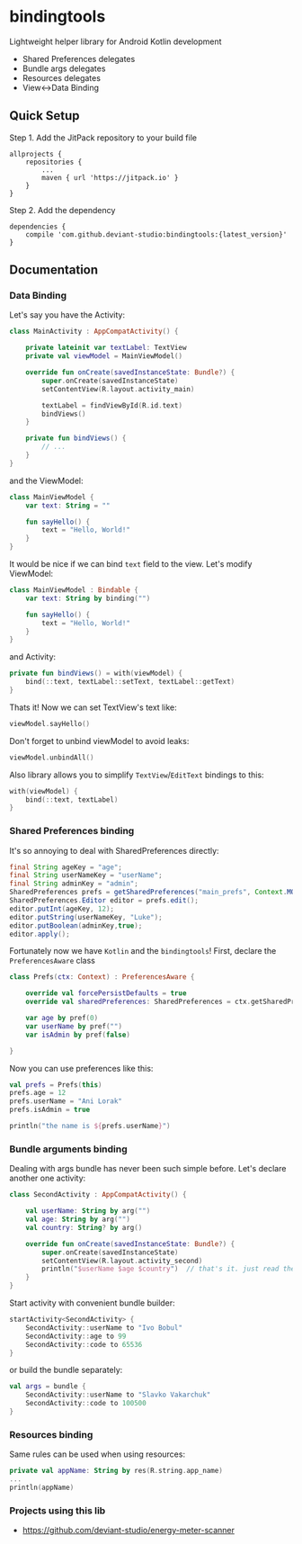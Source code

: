 # bindingtools
Lightweight helper library for Android Kotlin development
- Shared Preferences delegates
- Bundle args delegates
- Resources delegates
- View<->Data Binding

## Quick Setup
Step 1. Add the JitPack repository to your build file
```
allprojects {
    repositories {
        ...
        maven { url 'https://jitpack.io' }
    }
}
```

Step 2. Add the dependency
```
dependencies {
    compile 'com.github.deviant-studio:bindingtools:{latest_version}'
}
```

## Documentation

### Data Binding
Let's say you have the Activity:
```kotlin
class MainActivity : AppCompatActivity() {

    private lateinit var textLabel: TextView
    private val viewModel = MainViewModel()

    override fun onCreate(savedInstanceState: Bundle?) {
        super.onCreate(savedInstanceState)
        setContentView(R.layout.activity_main)

        textLabel = findViewById(R.id.text)
        bindViews()
    }

    private fun bindViews() {
        // ...
    }
}
```
and the ViewModel:
```kotlin
class MainViewModel {
    var text: String = ""

    fun sayHello() {
        text = "Hello, World!"
    }
}
```
It would be nice if we can bind `text` field to the view. Let's modify ViewModel:
```kotlin
class MainViewModel : Bindable {
    var text: String by binding("")

    fun sayHello() {
        text = "Hello, World!"
    }
}
```
and Activity:
```kotlin
private fun bindViews() = with(viewModel) {
    bind(::text, textLabel::setText, textLabel::getText)
}
```
Thats it! Now we can set TextView's text like:
```kotlin
viewModel.sayHello()
```
Don't forget to unbind viewModel to avoid leaks:
```kotlin
viewModel.unbindAll()
```
Also library allows you to simplify `TextView`/`EditText` bindings to this:
```kotlin
with(viewModel) {
    bind(::text, textLabel)
}
```

### Shared Preferences binding
It's so annoying to deal with SharedPreferences directly:
```java
final String ageKey = "age";
final String userNameKey = "userName";
final String adminKey = "admin";
SharedPreferences prefs = getSharedPreferences("main_prefs", Context.MODE_PRIVATE);
SharedPreferences.Editor editor = prefs.edit();
editor.putInt(ageKey, 12);
editor.putString(userNameKey, "Luke");
editor.putBoolean(adminKey,true);
editor.apply();
```
Fortunately now we have `Kotlin` and the `bindingtools`!
First, declare the `PreferencesAware` class
```kotlin
class Prefs(ctx: Context) : PreferencesAware {

    override val forcePersistDefaults = true
    override val sharedPreferences: SharedPreferences = ctx.getSharedPreferences("main_prefs", Context.MODE_PRIVATE)

    var age by pref(0)
    var userName by pref("")
    var isAdmin by pref(false)

}
```
Now you can use preferences like this:
```kotlin
val prefs = Prefs(this)
prefs.age = 12
prefs.userName = "Ani Lorak"
prefs.isAdmin = true

println("the name is ${prefs.userName}")
```

### Bundle arguments binding
Dealing with args bundle has never been such simple before. Let's declare another one activity:
```kotlin
class SecondActivity : AppCompatActivity() {

    val userName: String by arg("")
    val age: String by arg("")
    val country: String? by arg()

    override fun onCreate(savedInstanceState: Bundle?) {
        super.onCreate(savedInstanceState)
        setContentView(R.layout.activity_second)
        println("$userName $age $country")  // that's it. just read the properties
    }
}

```
Start activity with convenient bundle builder:
```kotlin
startActivity<SecondActivity> {
    SecondActivity::userName to "Ivo Bobul"
    SecondActivity::age to 99
    SecondActivity::code to 65536
}
```
or build the bundle separately:
```kotlin
val args = bundle {
    SecondActivity::userName to "Slavko Vakarchuk"
    SecondActivity::code to 100500
}
```

### Resources binding
Same rules can be used when using resources:
 ```kotlin
private val appName: String by res(R.string.app_name)
...
println(appName)
 ```

### Projects using this lib
- https://github.com/deviant-studio/energy-meter-scanner

